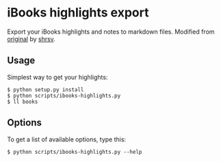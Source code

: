 # iBooks highlights export

Export your iBooks highlights and notes to markdown files.  Modified from [original][] by [shrsv][].

[original]: https://github.com/shrsv/ibooks_highlights_export
[shrsv]:    https://github.com/shrsv

## Usage

Simplest way to get your highlights:

```
$ python setup.py install
$ python scripts/ibooks-highlights.py
$ ll books
```

## Options

To get a list of available options, type this:

```
$ python scripts/ibooks-highlights.py --help
```

